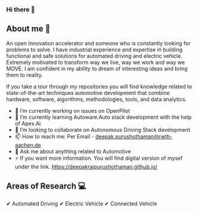 ### Hi there 👋

## About me :man:

An open Innovation accelerator and someone who is constantly  looking for problems to solve. I have industrial experience and expertise in building functional and safe solutions for automated driving and electric vehicle. Extremely motivated to transform way we live, way we work and way we MOVE. I am confident in my ability to dream of interesting ideas and bring them to reality.

If you take a tour through my repositories you will find knowledge related to state-of-the-art techniques automotive development that combine hardware, software, algorithms, methodologies, tools, and data analytics.

- 🔭 I’m currently working on issues on OpenPilot 
- 🌱 I’m currently learning Autoware.Auto stack development with the help of Apex.Ai
- 👯 I’m looking to collaborate on Autonomous Driving Stack development 
- 📫 How to reach me: Per Email - deepak.purushothaman@rwth-aachen.de
- 💬 Ask me about anything related to Automotive 
- ⚡ If you want more information. You will find digital version of mysef under the link. https://deepakrajpurushothaman.github.io/ 

## Areas of Research :computer:

✔ Automated Driving
✔ Electric Vehicle
✔ Connected Vehicle

<!--
**deepakrajpurushothaman/deepakrajpurushothaman** is a ✨ _special_ ✨ repository because its `README.md` (this file) appears on your GitHub profile.

Here are some ideas to get you started:

- 🔭 I’m currently working on ...
- 🤔 I’m looking for help with ...
- 💬 Ask me about ...
- 📫 How to reach me: ...
- 😄 Pronouns: ...
- ⚡ Fun fact: ...
-->

